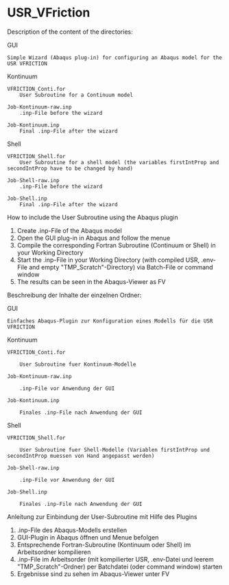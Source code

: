 # USR_VFriction

Description of the content of the directories:

GUI

	Simple Wizard (Abaqus plug-in) for configuring an Abaqus model for the USR VFRICTION

Kontinuum

	VFRICTION_Conti.for
		User Subroutine for a Continuum model
		
	Job-Kontinuum-raw.inp
		.inp-File before the wizard
		
	Job-Kontinuum.inp
		Final .inp-File after the wizard
Shell

	VFRICTION_Shell.for
		User Subroutine for a shell model (the variables firstIntProp and secondIntProp have to be changed by hand)
		
	Job-Shell-raw.inp
		.inp-File before the wizard
		
	Job-Shell.inp
		Final .inp-File after the wizard




How to include the User Subroutine using the Abaqus plugin


1. Create .inp-File of the Abaqus model
2. Open the GUI plug-in in Abaqus and follow the menue
3. Compile the corresponding Fortran Subroutine (Continuum or Shell) in your Working Directory
4. Start the .inp-File in your Working Directory (with compiled USR, .env-File and empty "TMP_Scratch"-Directory) via Batch-File or command window
5. The results can be seen in the Abaqus-Viewer as FV





Beschreibung der Inhalte der einzelnen Ordner:

GUI

	Einfaches Abaqus-Plugin zur Konfiguration eines Modells für die USR VFRICTION

Kontinuum

	VFRICTION_Conti.for
	
		User Subroutine fuer Kontinuum-Modelle
		
	Job-Kontinuum-raw.inp
	
		.inp-File vor Anwendung der GUI
		
	Job-Kontinuum.inp
	
		Finales .inp-File nach Anwendung der GUI
		

Shell

	VFRICTION_Shell.for
	
		User Subroutine fuer Shell-Modelle (Variablen firstIntProp und secondIntProp muessen von Hand angepasst werden)
		
	Job-Shell-raw.inp
	
		.inp-File vor Anwendung der GUI
		
	Job-Shell.inp
	
		Finales .inp-File nach Anwendung der GUI


Anleitung zur Einbindung der User-Subroutine mit Hilfe des Plugins

1. .inp-File des Abaqus-Modells erstellen
2. GUI-Plugin in Abaqus öffnen und Menue befolgen
3. Entsprechende Fortran-Subroutine (Kontinuum oder Shell) im Arbeitsordner kompilieren
4. .inp-File im Arbeitsorder (mit kompilierter USR, .env-Datei und leerem "TMP_Scratch"-Ordner) per Batchdatei (oder command window) starten
5. Ergebnisse sind zu sehen im Abaqus-Viewer unter FV
